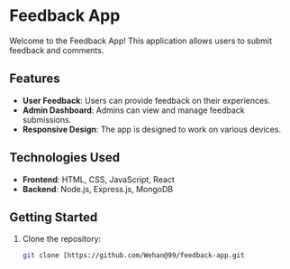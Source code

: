 # Feedback App

Welcome to the Feedback App! This application allows users to submit feedback and comments.

## Features

- **User Feedback**: Users can provide feedback on their experiences.
- **Admin Dashboard**: Admins can view and manage feedback submissions.
- **Responsive Design**: The app is designed to work on various devices.

## Technologies Used

- **Frontend**: HTML, CSS, JavaScript, React
- **Backend**: Node.js, Express.js, MongoDB


## Getting Started

1. Clone the repository:

   ```bash
   git clone [https://github.com/Wehan@99/feedback-app.git
